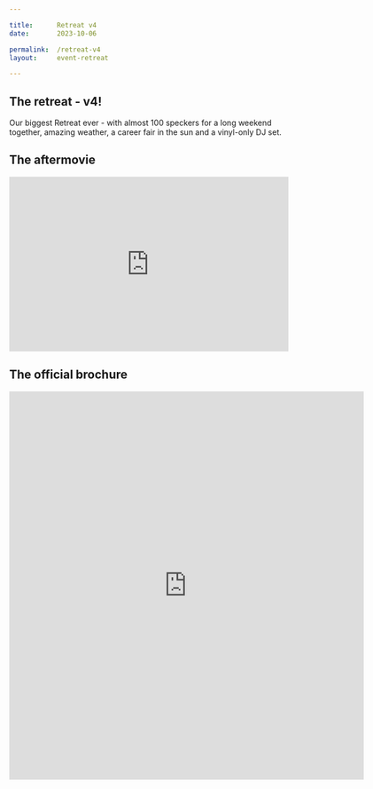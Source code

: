 ```yaml
---

title:      Retreat v4
date:       2023-10-06

permalink:  /retreat-v4
layout:     event-retreat

---
```


## The retreat - v4!
Our biggest Retreat ever - with almost 100 speckers for a long weekend together, amazing weather, a career fair in the sun and a vinyl-only DJ set.


## The aftermovie
<iframe width="100%" height="315" src="https://www.youtube.com/embed/TZcJImCtiEA" frameborder="0" allow="accelerometer; autoplay; clipboard-write; encrypted-media; gyroscope; picture-in-picture" allowfullscreen></iframe>


## The official brochure
<iframe src="https://drive.google.com/file/d/1IwUdZ_fwitxGbcSJ6mz3i8SaQwskJAg1/preview?usp=embed_googleplus" style="border: 0; width: 640; height: 700px;" allowfullscreen></iframe>
